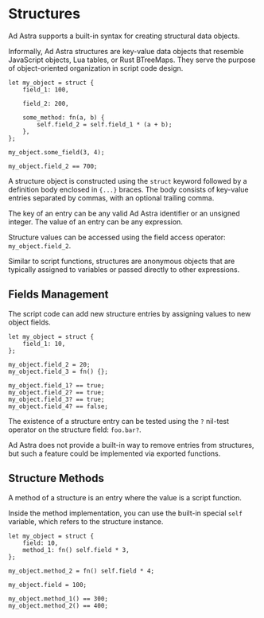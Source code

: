<!------------------------------------------------------------------------------
  This file is part of "Ad Astra", an embeddable scripting programming
  language platform.

  This work is proprietary software with source-available code.

  To copy, use, distribute, or contribute to this work, you must agree to
  the terms of the General License Agreement:

  https://github.com/Eliah-Lakhin/ad-astra/blob/master/EULA.md

  The agreement grants a Basic Commercial License, allowing you to use
  this work in non-commercial and limited commercial products with a total
  gross revenue cap. To remove this commercial limit for one of your
  products, you must acquire a Full Commercial License.

  If you contribute to the source code, documentation, or related materials,
  you must grant me an exclusive license to these contributions.
  Contributions are governed by the "Contributions" section of the General
  License Agreement.

  Copying the work in parts is strictly forbidden, except as permitted
  under the General License Agreement.

  If you do not or cannot agree to the terms of this Agreement,
  do not use this work.

  This work is provided "as is", without any warranties, express or implied,
  except where such disclaimers are legally invalid.

  Copyright (c) 2024 Ilya Lakhin (Илья Александрович Лахин).
  All rights reserved.
------------------------------------------------------------------------------->

# Structures

Ad Astra supports a built-in syntax for creating structural data objects.

Informally, Ad Astra structures are key-value data objects that resemble
JavaScript objects, Lua tables, or Rust BTreeMaps. They serve the purpose of
object-oriented organization in script code design.

```adastra
let my_object = struct {
    field_1: 100,

    field_2: 200,
    
    some_method: fn(a, b) {
        self.field_2 = self.field_1 * (a + b);
    },
};

my_object.some_field(3, 4);

my_object.field_2 == 700;
```

A structure object is constructed using the `struct` keyword followed by a
definition body enclosed in `{...}` braces. The body consists of key-value
entries separated by commas, with an optional trailing comma.

The key of an entry can be any valid Ad Astra identifier or an unsigned integer.
The value of an entry can be any expression.

Structure values can be accessed using the field access operator:
`my_object.field_2`.

Similar to script functions, structures are anonymous objects that are typically
assigned to variables or passed directly to other expressions.

## Fields Management

The script code can add new structure entries by assigning values to new object
fields.

```adastra
let my_object = struct {
    field_1: 10,
};

my_object.field_2 = 20;
my_object.field_3 = fn() {};

my_object.field_1? == true;
my_object.field_2? == true;
my_object.field_3? == true;
my_object.field_4? == false;
```

The existence of a structure entry can be tested using the `?` nil-test operator
on the structure field: `foo.bar?`.

Ad Astra does not provide a built-in way to remove entries from structures, but
such a feature could be implemented via exported functions.

## Structure Methods

A method of a structure is an entry where the value is a script function.

Inside the method implementation, you can use the built-in special `self`
variable, which refers to the structure instance.

```adastra
let my_object = struct {
    field: 10,
    method_1: fn() self.field * 3,
};

my_object.method_2 = fn() self.field * 4;

my_object.field = 100;

my_object.method_1() == 300;
my_object.method_2() == 400;
```
